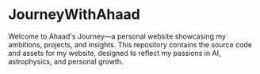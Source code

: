 # JourneyWithAhaad
Welcome to Ahaad's Journey—a personal website showcasing my ambitions, projects, and insights. This repository contains the source code and assets for my website, designed to reflect my passions in AI, astrophysics, and personal growth.
